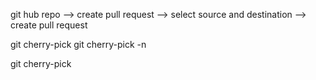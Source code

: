 git hub repo --> create pull request --> select source and destination --> create pull request

git cherry-pick <commitid>
git cherry-pick -n

git cherry-pick <commitid>